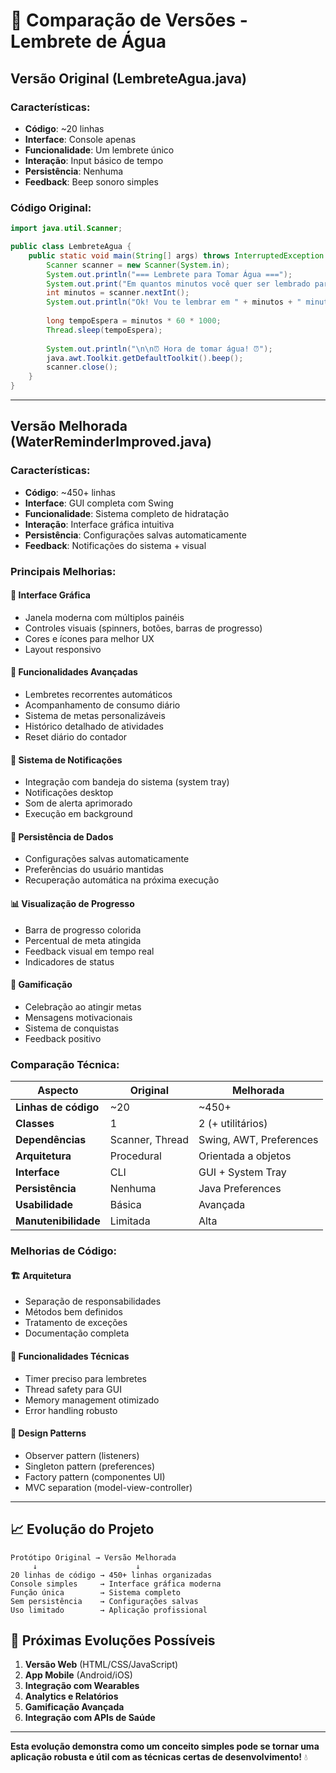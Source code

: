 # 🔄 Comparação de Versões - Lembrete de Água

## Versão Original (LembreteAgua.java)

### Características:
- **Código**: ~20 linhas
- **Interface**: Console apenas
- **Funcionalidade**: Um lembrete único
- **Interação**: Input básico de tempo
- **Persistência**: Nenhuma
- **Feedback**: Beep sonoro simples

### Código Original:
```java
import java.util.Scanner;

public class LembreteAgua {
    public static void main(String[] args) throws InterruptedException {
        Scanner scanner = new Scanner(System.in);
        System.out.println("=== Lembrete para Tomar Água ===");
        System.out.print("Em quantos minutos você quer ser lembrado para tomar água? ");
        int minutos = scanner.nextInt();
        System.out.println("Ok! Vou te lembrar em " + minutos + " minutos.");
        
        long tempoEspera = minutos * 60 * 1000;
        Thread.sleep(tempoEspera);
        
        System.out.println("\n\n⏰ Hora de tomar água! ⏰");
        java.awt.Toolkit.getDefaultToolkit().beep();
        scanner.close();
    }
}
```

---

## Versão Melhorada (WaterReminderImproved.java)

### Características:
- **Código**: ~450+ linhas
- **Interface**: GUI completa com Swing
- **Funcionalidade**: Sistema completo de hidratação
- **Interação**: Interface gráfica intuitiva
- **Persistência**: Configurações salvas automaticamente
- **Feedback**: Notificações do sistema + visual

### Principais Melhorias:

#### 📱 Interface Gráfica
- Janela moderna com múltiplos painéis
- Controles visuais (spinners, botões, barras de progresso)
- Cores e ícones para melhor UX
- Layout responsivo

#### 🔄 Funcionalidades Avançadas
- Lembretes recorrentes automáticos
- Acompanhamento de consumo diário
- Sistema de metas personalizáveis
- Histórico detalhado de atividades
- Reset diário do contador

#### 🔔 Sistema de Notificações
- Integração com bandeja do sistema (system tray)
- Notificações desktop
- Som de alerta aprimorado
- Execução em background

#### 💾 Persistência de Dados
- Configurações salvas automaticamente
- Preferências do usuário mantidas
- Recuperação automática na próxima execução

#### 📊 Visualização de Progresso
- Barra de progresso colorida
- Percentual de meta atingida
- Feedback visual em tempo real
- Indicadores de status

#### 🎯 Gamificação
- Celebração ao atingir metas
- Mensagens motivacionais
- Sistema de conquistas
- Feedback positivo

### Comparação Técnica:

| Aspecto | Original | Melhorada |
|---------|----------|-----------|
| **Linhas de código** | ~20 | ~450+ |
| **Classes** | 1 | 2 (+ utilitários) |
| **Dependências** | Scanner, Thread | Swing, AWT, Preferences |
| **Arquitetura** | Procedural | Orientada a objetos |
| **Interface** | CLI | GUI + System Tray |
| **Persistência** | Nenhuma | Java Preferences |
| **Usabilidade** | Básica | Avançada |
| **Manutenibilidade** | Limitada | Alta |

### Melhorias de Código:

#### 🏗️ Arquitetura
- Separação de responsabilidades
- Métodos bem definidos
- Tratamento de exceções
- Documentação completa

#### 🔧 Funcionalidades Técnicas
- Timer preciso para lembretes
- Thread safety para GUI
- Memory management otimizado
- Error handling robusto

#### 🎨 Design Patterns
- Observer pattern (listeners)
- Singleton pattern (preferences)
- Factory pattern (componentes UI)
- MVC separation (model-view-controller)

---

## 📈 Evolução do Projeto

```
Protótipo Original → Versão Melhorada
     ↓                      ↓
20 linhas de código → 450+ linhas organizadas
Console simples     → Interface gráfica moderna
Função única        → Sistema completo
Sem persistência    → Configurações salvas
Uso limitado        → Aplicação profissional
```

## 🚀 Próximas Evoluções Possíveis

1. **Versão Web** (HTML/CSS/JavaScript)
2. **App Mobile** (Android/iOS)
3. **Integração com Wearables**
4. **Analytics e Relatórios**
5. **Gamificação Avançada**
6. **Integração com APIs de Saúde**

---

**Esta evolução demonstra como um conceito simples pode se tornar uma aplicação robusta e útil com as técnicas certas de desenvolvimento!** 💧

